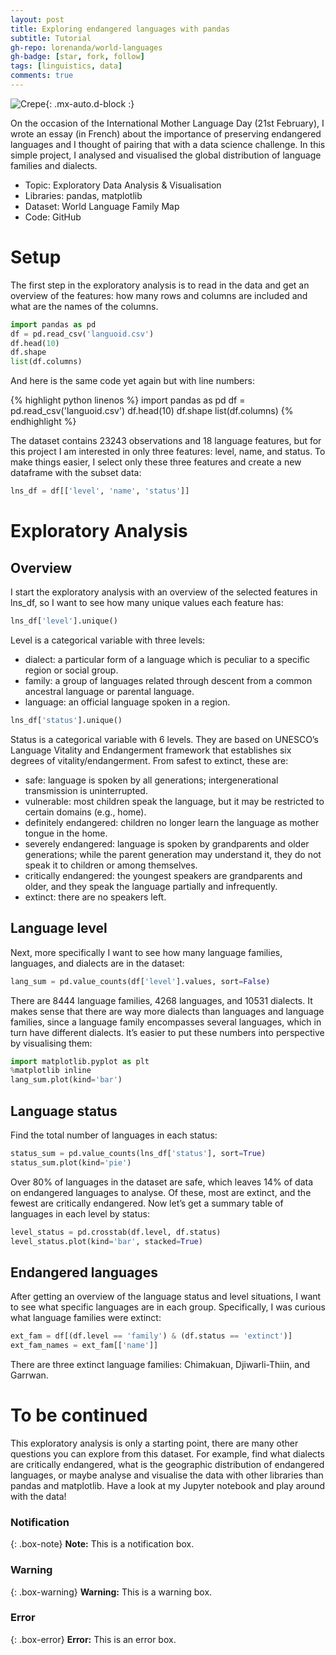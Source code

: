 ```yaml
---
layout: post
title: Exploring endangered languages with pandas
subtitle: Tutorial
gh-repo: lorenanda/world-languages
gh-badge: [star, fork, follow]
tags: [linguistics, data]
comments: true
---
```


![Crepe](https://s3-media3.fl.yelpcdn.com/bphoto/cQ1Yoa75m2yUFFbY2xwuqw/348s.jpg){: .mx-auto.d-block :}

On the occasion of the International Mother Language Day (21st February), I wrote an essay (in French) about the importance of preserving endangered languages and I thought of pairing that with a data science challenge. In this simple project, I analysed and visualised the global distribution of language families and dialects.

* Topic: Exploratory Data Analysis & Visualisation
* Libraries: pandas, matplotlib
* Dataset: World Language Family Map
* Code: GitHub

# Setup
The first step in the exploratory analysis is to read in the data and get an overview of the features: how many rows and columns are included and what are the names of the columns.

```python
import pandas as pd
df = pd.read_csv('languoid.csv')
df.head(10)
df.shape
list(df.columns)
```

And here is the same code yet again but with line numbers:

{% highlight python linenos %}
import pandas as pd
df = pd.read_csv('languoid.csv')
df.head(10)
df.shape
list(df.columns)
{% endhighlight %}

The dataset contains 23243 observations and 18 language features, but for this project I am interested in only three features: level, name, and status. To make things easier, I select only these three features and create a new dataframe with the subset data:

```python
lns_df = df[['level', 'name', 'status']]
```

# Exploratory Analysis
## Overview

I start the exploratory analysis with an overview of the selected features in lns_df, so I want to see how many unique values each feature has:

```python	
lns_df['level'].unique()
```

Level is a categorical variable with three levels:

* dialect: a particular form of a language which is peculiar to a specific region or social group.
* family: a group of languages related through descent from a common ancestral language or parental language.
* language: an official language spoken in a region.

```python	
lns_df['status'].unique()
```

Status is a categorical variable with 6 levels. They are based on UNESCO’s Language Vitality and Endangerment framework that establishes six degrees of vitality/endangerment. From safest to extinct, these are:

* safe: language is spoken by all generations; intergenerational transmission is uninterrupted.
* vulnerable: most children speak the language, but it may be restricted to certain domains (e.g., home).
* definitely endangered: children no longer learn the language as mother tongue in the home.
* severely endangered: language is spoken by grandparents and older generations; while the parent generation may understand it, they do not speak it to children or among themselves.
* critically endangered: the youngest speakers are grandparents and older, and they speak the language partially and infrequently.
* extinct: there are no speakers left.

## Language level

Next, more specifically I want to see how many language families, languages, and dialects are in the dataset:

```python	
lang_sum = pd.value_counts(df['level'].values, sort=False)
```

There are 8444 language families, 4268 languages, and 10531 dialects. It makes sense that there are way more dialects than languages and language families, since a language family encompasses several languages, which in turn have different dialects. It’s easier to put these numbers into perspective by visualising them:

```python		
import matplotlib.pyplot as plt
%matplotlib inline  
lang_sum.plot(kind='bar')
```

## Language status

Find the total number of languages in each status:

```python	
status_sum = pd.value_counts(lns_df['status'], sort=True)
status_sum.plot(kind='pie')
```

Over 80% of languages in the dataset are safe, which leaves 14% of data on endangered languages to analyse. Of these, most are extinct, and the fewest are critically endangered. Now let’s get a summary table of languages in each level by status:

```python	
level_status = pd.crosstab(df.level, df.status)
level_status.plot(kind='bar', stacked=True)
```

## Endangered languages

After getting an overview of the language status and level situations, I want to see what specific languages are in each group. Specifically, I was curious what language families were extinct:

```python		
ext_fam = df[(df.level == 'family') & (df.status == 'extinct')]
ext_fam_names = ext_fam[['name']]
```

There are three extinct language families: Chimakuan, Djiwarli-Thiin, and Garrwan.

# To be continued

This exploratory analysis is only a starting point, there are many other questions you can explore from this dataset. For example, find what dialects are critically endangered, what is the geographic distribution of endangered languages, or maybe analyse and visualise the data with other libraries than pandas and matplotlib. Have a look at my Jupyter notebook and play around with the data!

### Notification

{: .box-note}
**Note:** This is a notification box.

### Warning

{: .box-warning}
**Warning:** This is a warning box.

### Error

{: .box-error}
**Error:** This is an error box.
